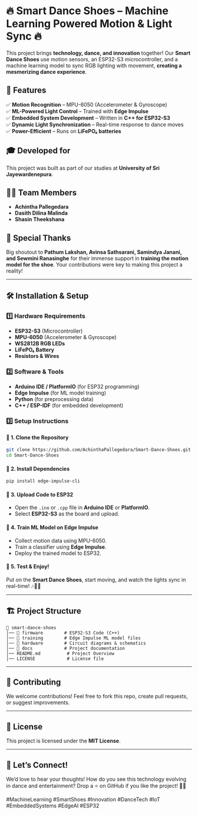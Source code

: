 # 🔥 Smart Dance Shoes – Machine Learning Powered Motion & Light Sync 🔥

This project brings **technology, dance, and innovation** together! Our **Smart Dance Shoes** use motion sensors, an ESP32-S3 microcontroller, and a machine learning model to sync RGB lighting with movement, **creating a mesmerizing dance experience**.

## 🚀 Features

✅ **Motion Recognition** – MPU-6050 (Accelerometer & Gyroscope)\
✅ **ML-Powered Light Control** – Trained with **Edge Impulse**\
✅ **Embedded System Development** – Written in **C++ for ESP32-S3**\
✅ **Dynamic Light Synchronization** – Real-time response to dance moves\
✅ **Power-Efficient** – Runs on **LiFePO₄ batteries**

## 🎓 Developed for

This project was built as part of our studies at **University of Sri Jayewardenepura**.

## 👨‍💻 Team Members

- **Achintha Pallegedara**
- **Dasith Dilina Malinda**
- **Shasin Theekshana**

## 🙌 Special Thanks

Big shoutout to **Pathum Lakshan, Avinsa Sathsarani, Samindya Janani, and Sewmini Ranasinghe** for their immense support in **training the motion model for the shoe**. Your contributions were key to making this project a reality!

---

## 🛠️ Installation & Setup

### 1️⃣ **Hardware Requirements**

- **ESP32-S3** (Microcontroller)
- **MPU-6050** (Accelerometer & Gyroscope)
- **WS2812B RGB LEDs**
- **LiFePO₄ Battery**
- **Resistors & Wires**

### 2️⃣ **Software & Tools**

- **Arduino IDE / PlatformIO** (for ESP32 programming)
- **Edge Impulse** (for ML model training)
- **Python** (for preprocessing data)
- **C++ / ESP-IDF** (for embedded development)

### 3️⃣ **Setup Instructions**

#### 📌 **1. Clone the Repository**

```bash
git clone https://github.com/AchinthaPallegedara/Smart-Dance-Shoes.git
cd Smart-Dance-Shoes
```

#### 📌 **2. Install Dependencies**

```bash
pip install edge-impulse-cli
```

#### 📌 **3. Upload Code to ESP32**

- Open the `.ino` or `.cpp` file in **Arduino IDE** or **PlatformIO**.
- Select **ESP32-S3** as the board and upload.

#### 📌 **4. Train ML Model on Edge Impulse**

- Collect motion data using MPU-6050.
- Train a classifier using **Edge Impulse**.
- Deploy the trained model to ESP32.

#### 📌 **5. Test & Enjoy!**

Put on the **Smart Dance Shoes**, start moving, and watch the lights sync in real-time! 🎶💃🕺

---

## 🏗️ Project Structure

```
📂 smart-dance-shoes
│── 📁 firmware        # ESP32-S3 Code (C++)
│── 📁 training        # Edge Impulse ML model files
│── 📁 hardware        # Circuit diagrams & schematics
│── 📁 docs            # Project documentation
│── README.md          # Project Overview
│── LICENSE            # License file
```

---

## 🤝 Contributing

We welcome contributions! Feel free to fork this repo, create pull requests, or suggest improvements.

---

## 📜 License

This project is licensed under the **MIT License**.

---

## 📢 Let’s Connect!

We’d love to hear your thoughts! How do you see this technology evolving in dance and entertainment? Drop a ⭐ on GitHub if you like the project! 🚀✨

\#MachineLearning #SmartShoes #Innovation #DanceTech #IoT #EmbeddedSystems #EdgeAI #ESP32
